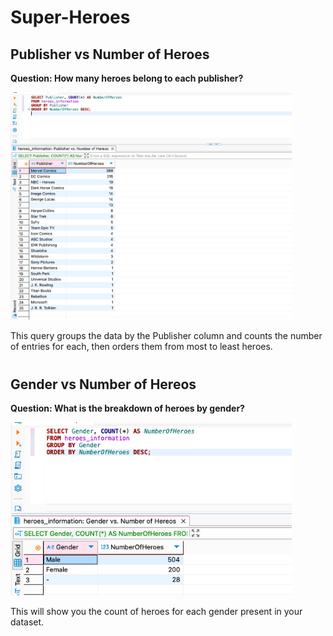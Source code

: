 # Super-Heroes

<h2>Publisher vs Number of Heroes</h2>

<b>Question: How many heroes belong to each publisher?</b>

<img src="https://github.com/LashawnFofung/Super-Heroes-Analysis-Project/blob/main/Images/Publisher%20vs%20Number%20of%20Hereos.png" width="450" alt=“Publisher”>
  

This query groups the data by the Publisher column and counts the number of entries for each, then orders them from most to least heroes.

<h1></h1>

<h2>Gender vs Number of Hereos</h2>

<b>Question: What is the breakdown of heroes by gender?</b>

<img src="https://github.com/LashawnFofung/Super-Heroes-Analysis-Project/blob/main/Images/Gender%20vs%20Number%20Of%20Hereos.png" width="450" alt=“Gender”>


This will show you the count of heroes for each gender present in your dataset.

<h1></h1>

